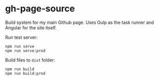 # gh-page-source

Build system for my main Github page. Uses Gulp as the task runner and Angular for the site itself.

Run test server:

```
npm run serve
npm run serve:prod
```

Build files to `dist` folder:

```
npm run build
npm run build:prod
```